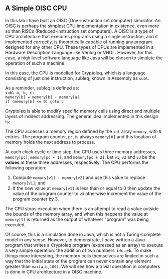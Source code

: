 ## A Simple OISC CPU

In this lab I have built an OISC (One-instruction set computer) simulator. An OISC is perhaps the simplest CPU implementation in existence, even more so than RISCs (Reduced-instruction set computers).
A OISC is a type of CPU architecture that executes programs using a single instruction, and if implemented correctly, is theoretically capable of running any program designed for any other CPU. These types of CPUs
are implemented in a Hardware Description Language like Verilog or VHDL. However, for this case,
a high level software language like Java will be chosen to simulate the operation of such a machine.

In this case, the CPU is modelled for
Cryptoleq, which is a language consisting of just one instruction, subleq, known in Assembly as `subl`. 
  
As a reminder, subleq is defined as:  
    `subl a, b, c:`  
    `memory[b] = memory[b] - memory[a]`  
    `if (memory[b] <= 0) goto c`  
  
Cryptoleq is able to modify specific memory cells
using direct and multiple layers of indirect addressing. The general idea implemented in this design is:

The CPU accesses a memory region defined by the `int` array `memory`, with `N` entries. The program counter, `pc`, is always `memory[0]` and this location of memory holds the next address to process.

At each clock cycle or time step, the CPU uses three memory addresses, `memory[pc]`, `memory[pc + 1]`, and `memory[pc + 2]`. Let `v1`, `v2` and `v3` be the **values** at these three addresses, respectively. The CPU performs the following operation:

1. Compute `memory[v1] - memory[v2]` and use this value to replace `memory[v1]`; and
2. If the new value at `memory[v1]` is less than or equal to 0 then update the value of the program counter to `v3` otherwise increment the value of the program counter by 3.

The CPU stops execution when there is an attempt to read a value outside the bounds of the memory array, and when this happens the value at `memory[1]` is returned as the output of whatever "program" was being executed.

Of course, this is a simulation done in Java, which is not a Turing-complete model in any sense. However, to demonstrate,
I have written a Java program that writes a Cryptoleq program (expressed as an array) to execute a very simple operation:
the addition of two numbers, i.e. `a+b`.
To make things more interesting, the memory cells themselves are limited in such a way that the initial state of the program
can never contain any element greater than `max(a,b,100)`.
We will see how a trivial operation in computers is done in CPU architecture in a OISC machine.